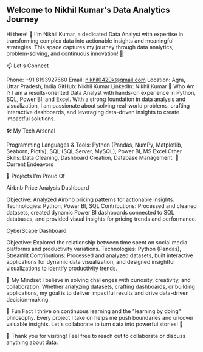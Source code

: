 ## Welcome to Nikhil Kumar's Data Analytics Journey
Hi there! 👋 I'm Nikhil Kumar, a dedicated Data Analyst with expertise in transforming complex data into actionable insights and meaningful strategies. This space captures my journey through data analytics, problem-solving, and continuous innovation! 🌟

📫 Let's Connect

Phone: +91 8193927660 Email: nikhil0420k@gmail.com Location: Agra, Uttar Pradesh, India GitHub: Nikhil Kumar LinkedIn: Nikhil Kumar 🎯 Who Am I? I am a results-oriented Data Analyst with hands-on experience in Python, SQL, Power BI, and Excel. With a strong foundation in data analysis and visualization, I am passionate about solving real-world problems, crafting interactive dashboards, and leveraging data-driven insights to create impactful solutions.

🛠️ My Tech Arsenal

Programming Languages & Tools: Python (Pandas, NumPy, Matplotlib, Seaborn, Plotly), SQL (SQL Server, MySQL), Power BI, MS Excel Other Skills: Data Cleaning, Dashboard Creation, Database Management. 🌱 Current Endeavors

💼 Projects I'm Proud Of

Airbnb Price Analysis Dashboard

Objective: Analyzed Airbnb pricing patterns for actionable insights. Technologies: Python, Power BI, SQL Contributions: Processed and cleaned datasets, created dynamic Power BI dashboards connected to SQL databases, and provided visual insights for pricing trends and performance.

CyberScape Dashboard

Objective: Explored the relationship between time spent on social media platforms and productivity variations. Technologies: Python (Pandas), Streamlit Contributions: Processed and analyzed datasets, built interactive applications for dynamic data visualization, and designed insightful visualizations to identify productivity trends.

🧠 My Mindset I believe in solving challenges with curiosity, creativity, and collaboration. Whether analyzing datasets, crafting dashboards, or building applications, my goal is to deliver impactful results and drive data-driven decision-making.

🌟 Fun Fact I thrive on continuous learning and the "learning by doing" philosophy. Every project I take on helps me push boundaries and uncover valuable insights. Let's collaborate to turn data into powerful stories! 🚀

🙏 Thank you for visiting! Feel free to reach out to collaborate or discuss anything about data.
